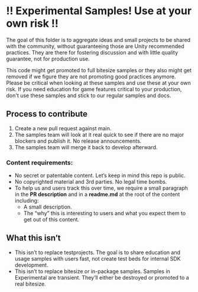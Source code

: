 # ‼️ Experimental Samples! Use at your own risk ‼️

The goal of this folder is to aggregate ideas and small projects to be shared with the community, without guaranteeing those are Unity recommended practices. They are there for fostering discussion and with little quality guarantee, not for production use.

This code might get promoted to full bitesize samples or they also might get removed if we figure they are not promoting good practices anymore. Please be critical when looking at these samples and use these at your own risk. If you need education for game features critical to your production, don't use these samples and stick to our regular samples and docs.

## Process to contribute

1. Create a new pull request against main.
1. The samples team will look at it real quick to see if there are no major blockers and publish it. No release announcements.
1. The samples team will merge it back to develop afterward.

### Content requirements:
- No secret or patentable content. Let’s keep in mind this repo is public.
- No copyrighted material and 3rd parties. No legal time bombs.
- To help us and users track this over time, we require a small paragraph in the **PR description** and in a **readme.md** at the root of the content including:
  - A small description.
  - The “why” this is interesting to users and what you expect them to get out of this content.

## What this isn’t
- This isn’t to replace testprojects. The goal is to share education and usage samples with users fast, not create test beds for internal SDK development.
- This isn’t to replace bitesize or in-package samples. Samples in Experimental are transient. They’ll either be destroyed or promoted to a real bitesize.
